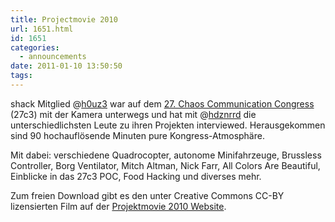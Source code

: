 ```yaml
---
title: Projectmovie 2010
url: 1651.html
id: 1651
categories:
  - announcements
date: 2011-01-10 13:50:50
tags:
---
```


shack Mitglied @[h0uz3](https://twitter.com/h0uz3) war auf dem [27\. Chaos Communication Congress](http://events.ccc.de/congress/2010/wiki/) (27c3) mit der Kamera unterwegs und hat mit @[hdznrrd](https://twitter.com/hdznrrd) die unterschiedlichsten Leute zu ihren Projekten interviewed. Herausgekommen sind 90 hochauflösende Minuten pure Kongress-Atmosphäre.

Mit dabei: verschiedene Quadrocopter, autonome Minifahrzeuge, Brussless Controller, Borg Ventilator, Mitch Altman, Nick Farr, All Colors Are Beautiful, Einblicke in das 27c3 POC, Food Hacking und diverses mehr.

Zum freien Download gibt es den unter Creative Commons CC-BY lizensierten Film auf der [Projektmovie 2010 Website](http://foto23.com/pm2010/index.html).